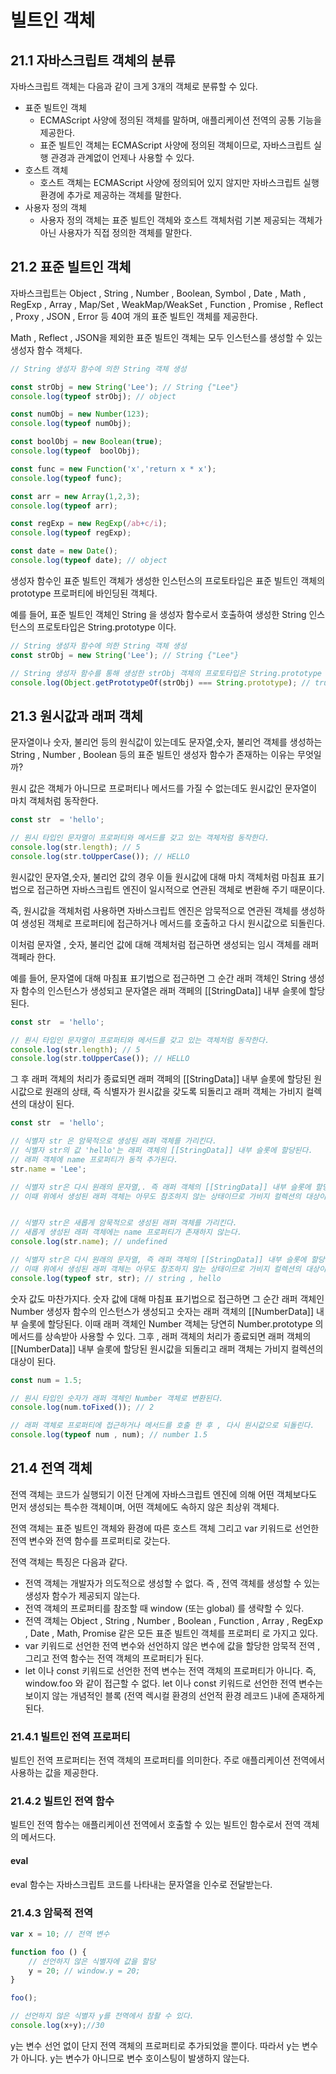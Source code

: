 # 빌트인 객체

## 21.1 자바스크립트 객체의 분류

자바스크립트 객체는 다음과 같이 크게 3개의 객체로 분류할 수 있다.

- 표준 빌트인 객체
  - ECMAScript 사양에 정의된 객체를 말하며, 애플리케이션 전역의 공통 기능을 제공한다. 
  - 표준 빌트인 객체는 ECMAScript 사양에 정의된 객체이므로, 자바스크립트 실행 관경과 관계없이 언제나 사용할 수 있다.
- 호스트 객체
  - 호스트 객체는 ECMAScript 사양에 정의되어 있지 않지만 자바스크립트 실행 환경에 추가로 제공하는 객체를 말한다.
- 사용자 정의 객체
  - 사용자 정의 객체는 표준 빌트인 객체와 호스트 객체처럼 기본 제공되는 객체가 아닌 사용자가 직접 정의한 객체를 말한다.


## 21.2 표준 빌트인 객체

자바스크립트는 Object , String , Number , Boolean, Symbol , Date , Math , RegExp , Array , Map/Set 
, WeakMap/WeakSet , Function , Promise , Reflect , Proxy , JSON , Error 등
40여 개의 표준 빌트인 객체를 제공한다.


Math , Reflect ,  JSON을 제외한 표준 빌트인 객체는 모두 인스턴스를 생성할 수 있는 생성자 함수 객체다.

```javascript
// String 생성자 함수에 의한 String 객체 생성

const strObj = new String('Lee'); // String {"Lee"}
console.log(typeof strObj); // object

const numObj = new Number(123);
console.log(typeof numObj);

const boolObj = new Boolean(true);
console.log(typeof  boolObj);

const func = new Function('x','return x * x');
console.log(typeof func);

const arr = new Array(1,2,3);
console.log(typeof arr);

const regExp = new RegExp(/ab+c/i);
console.log(typeof regExp);

const date = new Date();
console.log(typeof date); // object
```

생성자 함수인 표준 빌트인 객체가 생성한 인스턴스의 프로토타입은 표준 빌트인 객체의 prototype 프로퍼티에 바인딩된 객체다.

예를 들어, 표준 빌트인 객체인 String 을 생성자 함수로서 호출하여 생성한 String 인스턴스의 프로토타입은 String.prototype 이다.

```javascript
// String 생성자 함수에 의한 String 객체 생성
const strObj = new String('Lee'); // String {"Lee"}

// String 생성자 함수를 통해 생성한 strObj 객체의 프로토타입은 String.prototype 이다.
console.log(Object.getPrototypeOf(strObj) === String.prototype); // true
```

## 21.3 원시값과 래퍼 객체

문자열이나 숫자, 불리언 등의 원식값이 있는데도 문자열,숫자, 불리언 객체를 생성하는 String , Number , Boolean 등의 표준 빌트인 
생성자 함수가 존재하는 이유는 무엇일까?

원시 값은 객체가 아니므로 프로퍼티나 메서드를 가질 수 없는데도 원시값인 문자열이 마치 객체처럼 동작한다.

```javascript
const str  = 'hello';

// 원시 타입인 문자열이 프로퍼티와 메서드를 갖고 있는 객체처럼 동작한다.
console.log(str.length); // 5
console.log(str.toUpperCase()); // HELLO
```

원시값인 문자열,숫자, 불리언 값의 경우 이들 원시값에 대해 마치 객체처럼  마침표 표기법으로 접근하면 
자바스크립트 엔진이 일시적으로 연관된 객체로 변환해 주기 때문이다.

즉, 원시값을 객체처럼 사용하면 자바스크립트 엔진은 암묵적으로 연관된 객체를 생성하여 생성된 객체로
프로퍼티에 접근하거나 메서드를 호출하고 다시 원시값으로 되돌린다.

이처럼 문자열 , 숫자, 불리언 값에 대해 객체처럼 접근하면 생성되는 임시 객체를 래퍼 객페라 한다.

예를 들어, 문자열에 대해 마침표 표기법으로 접근하면 그 순간 래퍼 객체인 String 생성자 함수의 인스턴스가 생성되고
문자열은 래퍼 객페의 [[StringData]] 내부 슬롯에 할당된다.

```javascript
const str  = 'hello';

// 원시 타입인 문자열이 프로퍼티와 메서드를 갖고 있는 객체처럼 동작한다.
console.log(str.length); // 5
console.log(str.toUpperCase()); // HELLO
```

그 후 래퍼 객체의 처리가 종료되면 래퍼 객페의 [[StringData]] 내부 슬롯에 할당된 원시값으로 원래의 상태, 즉 식별자가
원시값을 갖도록 되돌리고 래퍼 객체는 가비지 컬렉션의 대상이 된다.

```javascript
const str  = 'hello';

// 식별자 str 은 암묵적으로 생성된 래퍼 객체를 가리킨다.
// 식별자 str의 값 'hello'는 래퍼 객체의 [[StringData]] 내부 슬롯에 할당된다.
// 래퍼 객체에 name 프로퍼티가 동적 추가된다.
str.name = 'Lee';

// 식별자 str은 다시 원래의 문자열,. 즉 래퍼 객체의 [[StringData]] 내부 슬롯에 할당된 원시값을 갖는다.
// 이때 위에서 생성된 래퍼 객체는 아무도 참조하지 않는 상태이므로 가비지 컬렉션의 대상이 된다.


// 식별자 str은 새롭게 암묵적으로 생성된 래퍼 객체를 가리킨다.
// 새롭게 생성된 래퍼 객체에는 name 프로퍼티가 존재하지 않는다.
console.log(str.name); // undefined

// 식별자 str은 다시 원래의 문자열, 즉 래퍼 객체의 [[StringData]] 내부 슬롯에 할당된 원시값을 갖는다.
// 이때 위에서 생성된 래퍼 객체는 아무도 참조하지 않는 상태이므로 가비지 컬렉션의 대상이 된다.
console.log(typeof str, str); // string , hello
```

숫자 값도 마찬가지다. 숫자 값에 대해 마침표 표기법으로 접근하면 그 순간 래퍼 객체인 Number 생성자 함수의 인스턴스가 생성되고
숫자는 래퍼 객체의 [[NumberData]] 내부 슬롯에 할당된다. 
이때 래퍼 객체인 Number 객체는 당연히 Number.prototype 의 메서드를 상속받아 사용할 수 있다. 
그후 , 래퍼 객체의 처리가 종료되면 래퍼 객체의 [[NumberData]] 내부 슬롯에 할당된 원시값을 되돌리고 래퍼 객체는 
가비지 컬렉션의 대상이 된다.

```javascript
const num = 1.5;

// 원시 타입인 숫자가 래퍼 객체인 Number 객체로 변환된다.
console.log(num.toFixed()); // 2

// 래퍼 객체로 프로퍼티에 접근하거나 메서드를 호출 한 후 , 다시 원시값으로 되돌린다.
console.log(typeof num , num); // number 1.5
```

## 21.4 전역 객체

전역 객체는 코드가 실행되기 이전 단계에 자바스크립트 엔진에 의해 어떤 객체보다도 먼저 생성되는 특수한 객체이며,
어떤 객체에도 속하지 않은 최상위 객체다.

전역 객체는 표준 빌트인 객체와 환경에 따른 호스트 객체 그리고 var 키워드로 선언한 전역 변수와 전역 함수를 프로퍼티로 갖는다.

전역 객체는 특징은 다음과 같다.

- 전역 객체는 개발자가 의도적으로 생성할 수 없다. 즉 , 전역 객체를 생성할 수 있는 생성자 함수가 제공되지 않는다.
- 전역 객체의 프로퍼티를 참조할 때 window (또는 global) 를 생략할 수 있다.
- 전역 객체는 Object , String , Number , Boolean , Function , Array , RegExp , Date , Math, Promise 같은 모든 표준 빌트인 객체를 프로퍼티
로 가지고 있다.
- var 키워드로 선언한 전역 변수와 선언하지 않은 변수에 값을 할당한 암묵적 전역 , 그리고 전역 함수는 전역 객체의 프로퍼티가 된다.
- let 이나 const 키워드로 선언한 전역 변수는 전역 객체의 프로퍼티가 아니다. 즉, window.foo 와 같이 접근할 수 없다.
let 이나 const 키워드로 선언한 전역 변수는 보이지 않는 개념적인 블록 (전역 렉시컬 환경의 선언적 환경 레코드 )내에 존재하게 된다.

### 21.4.1 빌트인 전역 프로퍼티 

빌트인 전역 프로퍼티는 전역 객체의 프로퍼티를 의미한다. 주로 애플리케이션 전역에서 사용하는 값을 제공한다.

### 21.4.2 빌트인 전역 함수

빌트인 전역 함수는 애플리케이션 전역에서 호출할 수 있는 빌트인 함수로서 전역 객체의 메서드다.

#### eval 

eval 함수는 자바스크립트 코드를 나타내는 문자열을 인수로 전달받는다.


### 21.4.3 암묵적 전역

```javascript
var x = 10; // 전역 변수

function foo () {
    // 선언하지 않은 식별자에 값을 할당
    y = 20; // window.y = 20;
}

foo();

// 선언하지 않은 식별자 y를 전역에서 참좔 수 있다.
console.log(x+y);//30
```

y는 변수 선언 없이 단지 전역 객체의 프로퍼티로 추가되었을 뿐이다. 따라서 y는 변수가 아니다.
y는 변수가 아니므로 변수 호이스팅이 발생하지 않는다.